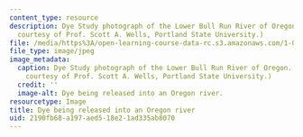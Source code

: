 ```yaml
---
content_type: resource
description: Dye Study photograph of the Lower Bull Run River of Oregon. (Photograph
  courtesy of Prof. Scott A. Wells, Portland State University.)
file: /media/https%3A/open-learning-course-data-rc.s3.amazonaws.com/1-061-transport-processes-in-the-environment-fall-2008/2190fb68a197aed518e21ad335ab8070_1-061f08-th.jpg
file_type: image/jpeg
image_metadata:
  caption: Dye Study photograph of the Lower Bull Run River of Oregon. (Photograph
    courtesy of Prof. Scott A. Wells, Portland State University.)
  credit: ''
  image-alt: Dye being released into an Oregon river.
resourcetype: Image
title: Dye being released into an Oregon river
uid: 2190fb68-a197-aed5-18e2-1ad335ab8070
---
```

